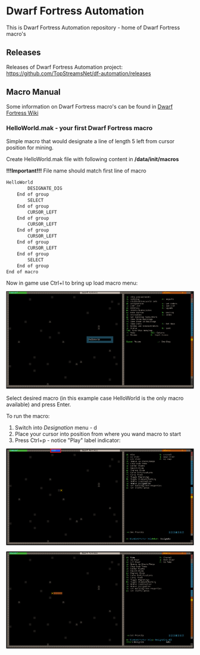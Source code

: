 # Dwarf Fortress Automation
This is Dwarf Fortress Automation repository - home of Dwarf Fortress macro's

## Releases
Releases of Dwarf Fortress Automation project: https://github.com/TopStreamsNet/df-automation/releases

## Macro Manual
Some information on Dwarf Fortress macro's can be found in [Dwarf Fortress Wiki](http://dwarffortresswiki.org/index.php/DF2014:Macros_and_Keymaps)

### HelloWorld.mak - your first Dwarf Fortress macro
Simple macro that would designate a line of length 5 left from cursor position for mining.

Create HelloWorld.mak file with following content in **<DF directory>/data/init/macros** 

**!!!Important!!!** File name should match first line of macro

```
HelloWorld
        DESIGNATE_DIG
    End of group
        SELECT
    End of group
        CURSOR_LEFT
    End of group
        CURSOR_LEFT
    End of group
        CURSOR_LEFT
    End of group
        CURSOR_LEFT
    End of group
        SELECT
    End of group
End of macro
```

Now in game use Ctrl+l to bring up load macro menu:

![Load Macro Menu](https://raw.githubusercontent.com/TopStreamsNet/df-automation/master/images/load_macro.png)

Select desired macro (in this example case HelloWorld is the only macro available) and press Enter.

To run the macro:
1. Switch into *Designation* menu - d
2. Place your cursor into position from where you wand macro to start
3. Press Ctrl+p - notice "Play" label indicator:

![Playing Macro](https://raw.githubusercontent.com/TopStreamsNet/df-automation/master/images/play_macro.png)

![Macro Done](https://raw.githubusercontent.com/TopStreamsNet/df-automation/master/images/done_macro.png)

